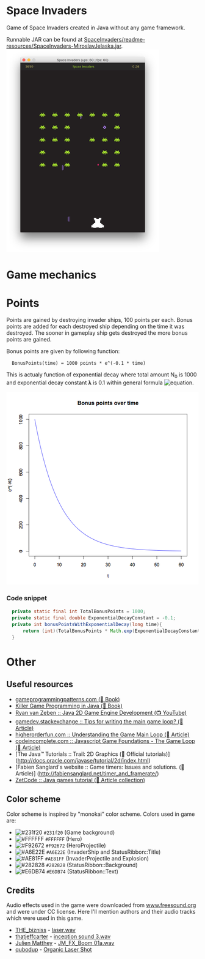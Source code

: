 # Space Invaders
Game of Space Invaders created in Java without any game framework.

Runnable JAR can be found at [SpaceInvaders/readme-resources/SpaceInvaders-MiroslavJelaska.jar](https://github.com/MiroslavJelaska/SpaceInvaders/blob/master/readme-resources/SpaceInvaders-MiroslavJelaska.jar?raw=true).
<img src="readme-resources/screenshot2.png" alt="Screenshot" width="400"/>

# Game mechanics
# Points
Points are gained by destroying invader ships, 100 points per each. Bonus points are added for each destroyed ship depending on the time it was destroyed. The sooner in gameplay ship gets destroyed the more bonus points are gained.

Bonus points are given by following function:
```
  BonusPoints(time) = 1000 points * e^(-0.1 * time)
```
This is actualy function of exponential decay where total amount N<sub>0</sub> is 1000 and exponential decay constant 𝛌 is 0.1 within general formula 
![equation](https://wikimedia.org/api/rest_v1/media/math/render/svg/baa07972d73b76745139edb5b4aa0aa3b9eac222).

![Bonus points plot](readme-resources/bonus-points-plot.png)

### Code snippet
``` Java
  private static final int TotalBonusPoints = 1000;
  private static final double ExponentialDecayConstant = -0.1;
  private int bonusPointsWithExponentialDecay(long time){
      return (int)(TotalBonusPoints * Math.exp(ExponentialDecayConstant * time));
  }
```

# Other

## Useful resources

* [gameprogrammingpatterns.com (📖 Book)](http://gameprogrammingpatterns.com/)
* [Killer Game Programming in Java (📖 Book)](https://www.amazon.com/Killer-Game-Programming-Andrew-Davison/dp/0596007302#immersive-view_1419346106105)
* [Ryan van Zeben :: Java 2D Game Engine Development (📺 YouTube)](https://www.youtube.com/playlist?list=PL8CAB66181A502179)
* [gamedev.stackexchange :: Tips for writing the main game loop? (📄 Article)](http://gamedev.stackexchange.com/questions/651/tips-for-writing-the-main-game-loop)
* [higherorderfun.com :: Understanding the Game Main Loop (📄 Article)](http://higherorderfun.com/blog/2010/08/17/understanding-the-game-main-loop/)
* [codeincomplete.com :: Javascript Game Foundations - The Game Loop (📄 Article)](http://codeincomplete.com/posts/javascript-game-foundations-the-game-loop/)
* [The Java™ Tutorials :: Trail: 2D Graphics (📄 Official tutorials)] (http://docs.oracle.com/javase/tutorial/2d/index.html)
* [Fabien Sanglard's website :: Game timers: Issues and solutions. (📄 Article)] (http://fabiensanglard.net/timer_and_framerate/)
* [ZetCode :: Java games tutorial (📄 Article collection)](http://zetcode.com/tutorials/javagamestutorial/)


## Color scheme
Color scheme is inspired by "monokai" color scheme. Colors used in game are:

* ![#231f20](http://placehold.it/15/231f20/000000?text=+) `#231f20` (Game background)
* ![#FFFFFF](http://placehold.it/15/FFFFFF/000000?text=+) `#FFFFFF` (Hero)
* ![#F92672](http://placehold.it/15/f03c15/000000?text=+) `#F92672` (HeroProjectile)
* ![#A6E22E](http://placehold.it/15/A6E22E/000000?text=+) `#A6E22E` (InvaderShip and StatusRibbon::Title)
* ![#AE81FF](http://placehold.it/15/AE81FF/000000?text=+) `#AE81FF` (InvaderProjectile and Explosion)
* ![#282828](http://placehold.it/15/282828/000000?text=+) `#282828` (StatusRibbon::Background)
* ![#E6DB74](http://placehold.it/15/E6DB74/000000?text=+) `#E6DB74` (StatusRibbon::Text)

## Credits
Audio effects used in the game were downloaded from www.freesound.org and were under CC license. Here I'll mention authors and their audio tracks which were used in this game.

* [THE_bizniss](https://www.freesound.org/people/THE_bizniss) - [laser.wav](https://www.freesound.org/people/THE_bizniss/sounds/39459/)
* [thatjeffcarter](https://www.freesound.org/people/thatjeffcarter) - [inception sound 3.wav](https://www.freesound.org/people/thatjeffcarter/sounds/106521)
* [Julien Matthey](https://www.freesound.org/people/Julien%20Matthey) - [JM_FX_Boom 01a.wav](https://www.freesound.org/people/Julien%20Matthey/sounds/201571)
* [qubodup](https://www.freesound.org/people/qubodup) - [Organic Laser Shot](https://www.freesound.org/people/qubodup/sounds/238991)
